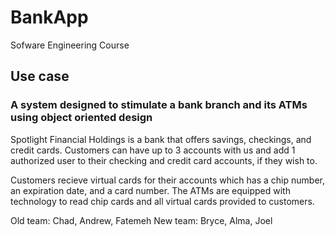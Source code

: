 # BankApp

Sofware Engineering Course

## Use case
### A system designed to stimulate a bank branch and its ATMs using object oriented design

Spotlight Financial Holdings is a bank that offers savings, checkings, and credit cards. Customers can have up to 3 accounts with us and add 1 authorized user to their checking and credit card accounts, if they wish to. 

Customers recieve virtual cards for their accounts which has a chip number, an expiration date, and a card number. The ATMs are equipped with technology to read chip cards and all virtual cards provided to customers.


Old team: Chad, Andrew, Fatemeh
New team: Bryce, Alma, Joel
